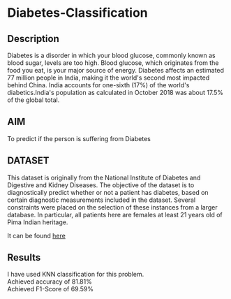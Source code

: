 # Diabetes-Classification

## Description
Diabetes is a disorder in which your blood glucose, commonly known as blood sugar, levels are too high. Blood glucose, which originates from the food you eat, is your major source of energy. Diabetes affects an estimated 77 million people in India, making it the world's second most impacted behind China. India accounts for one-sixth (17%) of the world's diabetics.India's population as calculated in October 2018 was about 17.5% of the global total.

## AIM
To predict if the person is suffering from Diabetes

## DATASET
This dataset is originally from the National Institute of Diabetes and Digestive and Kidney Diseases. The objective of the dataset is to diagnostically predict whether or not a patient has diabetes, based on certain diagnostic measurements included in the dataset. Several constraints were placed on the selection of these instances from a larger database. In particular, all patients here are females at least 21 years old of Pima Indian heritage.

It can be found [here](https://www.kaggle.com/uciml/pima-indians-diabetes-database)

## Results
I have used KNN classification for this problem. <br/>
Achieved  accuracy of 81.81%
<br/>
Achieved F1-Score of 69.59%

